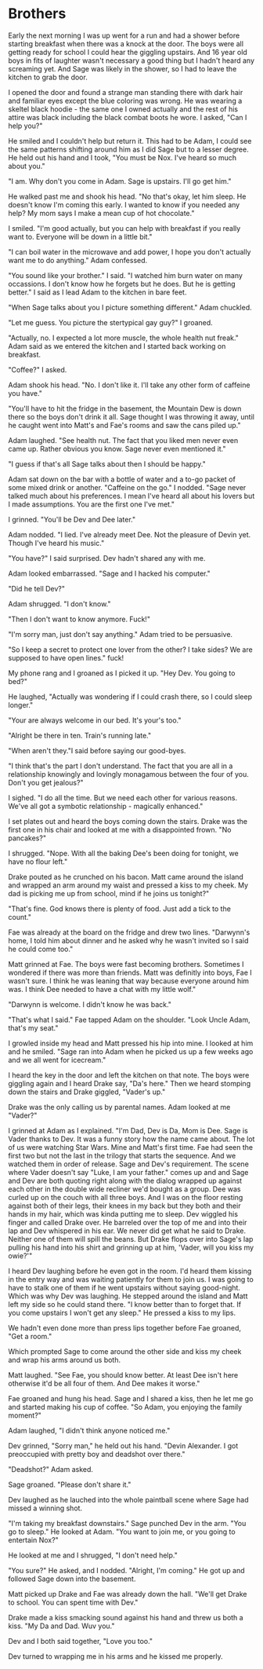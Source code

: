 # Brothers

Early the next morning I was up went for a run and had a shower before starting breakfast when there was a knock at the door.  The boys were all getting ready for school I could hear the giggling upstairs.  And 16 year old boys in fits of laughter wasn't necessary a good thing but I hadn't heard any screaming yet.  And Sage was likely in the shower, so I had to leave the kitchen to grab the door.

I opened the door and found a strange man standing there with dark hair and familiar eyes except the blue coloring was wrong.  He was wearing a skeltel black hoodie - the same one I owned actually and the rest of his attire was black including the black combat boots he wore.  I asked, "Can I help you?"

He smiled and I couldn't help but return it.  This had to be Adam, I could see the same patterns shifting around him as I did Sage but to a lesser degree.  He held out his hand and I took, "You must be Nox.  I've heard so much about you."

"I am.  Why don't you come in Adam.  Sage is upstairs.  I'll go get him."

He walked past me and shook his head.  "No that's okay, let him sleep.  He doesn't know I'm coming this early.  I wanted to know if you needed any help?  My mom says I make a mean cup of hot chocolate."

I smiled.  "I'm good actually, but you can help with breakfast if you really want to.  Everyone will be down in a little bit."

"I can boil water in the microwave and add power, I hope you don't actually want me to do anything."  Adam confessed.

"You sound like your brother." I said.  "I watched him burn water on many occassions.  I don't know how he forgets but he does.  But he is getting better."  I said as I lead Adam to the kitchen in bare feet.

"When Sage talks about you I picture something different."  Adam chuckled.

"Let me guess.  You picture the stertypical gay guy?"  I groaned.

"Actually, no.  I expected a lot more muscle, the whole health nut freak."  Adam said as we entered the kitchen and I started back working on breakfast.

"Coffee?" I asked.

Adam shook his head.  "No.  I don't like it.  I'll take any other form of caffeine you have."

"You'll have to hit the fridge in the basement, the Mountain Dew is down there so the boys don't drink it all.  Sage thought I was throwing it away, until he caught went into Matt's and Fae's rooms and saw the cans piled up."

Adam laughed.  "See health nut.  The fact that you liked men never even came up.  Rather obvious you know.  Sage never even mentioned it."

"I guess if that's all Sage talks about then I should be happy."

Adam sat down on the bar with a bottle of water and a to-go packet of some mixed drink or another.  "Caffeine on the go."  I nodded.  "Sage never talked much about his preferences.  I mean I've heard all about his lovers but I made assumptions.  You are the first one I've met."

I grinned.  "You'll be Dev and Dee later."

Adam nodded.  "I lied.  I've already meet Dee.  Not the pleasure of Devin yet.  Though I've heard his music."

"You have?"  I said surprised.  Dev hadn't shared any with me.

Adam looked embarrassed.  "Sage and I hacked his computer."

"Did he tell Dev?"

Adam shrugged.  "I don't know."

"Then I don't want to know anymore.  Fuck!"

"I'm sorry man, just don't say anything."  Adam tried to be persuasive.

"So I keep a secret to protect one lover from the other?  I take sides?  We are supposed to have open lines."  fuck!

My phone rang and I groaned as I picked it up.  "Hey Dev.  You going to bed?"

He laughed, "Actually was wondering if I could crash there, so I could sleep longer."

"Your are always welcome in our bed.  It's your's too."

"Alright be there in ten.  Train's running late."

"When aren't they."I said before saying our good-byes.

"I think that's the part I don't understand.  The fact that you are all in a relationship knowingly and lovingly monagamous between the four of you.  Don't you get jealous?"

I sighed.  "I do all the time.  But we need each other for various reasons.  We've all got a symbotic relationship - magically enhanced."

I set plates out and heard the boys coming down the stairs.  Drake was the first one in his chair and looked at me with a disappointed frown.  "No pancakes?"

I shrugged.  "Nope.  With all the baking Dee's been doing for tonight, we have no flour left."

Drake pouted as he crunched on his bacon.  Matt came around the island and wrapped an arm around my waist and pressed a kiss to my cheek.  My dad is picking me up from school, mind if he joins us tonight?"

"That's fine.  God knows there is plenty of food.  Just add a tick to the count."

Fae was already at the board on the fridge and drew two lines.  "Darwynn's home, I told him about dinner and he asked why he wasn't invited so I said he could come too."

Matt grinned at Fae.  The boys were fast becoming brothers.  Sometimes I wondered if there was more than friends.  Matt was definitly into boys, Fae I wasn't sure.  I think he was leaning that way because everyone around him was.  I think Dee needed to have a chat with my little wolf."

"Darwynn is welcome.  I didn't know he was back."

"That's what I said."  Fae tapped Adam on the shoulder.  "Look Uncle Adam, that's my seat."

I growled inside my head and Matt pressed his hip into mine.  I looked at him and he smiled.  "Sage ran into Adam when he picked us up a few weeks ago and we all went for icecream."

I heard the key in the door and left the kitchen on that note.  The boys were giggling again and I heard Drake say, "Da's here."  Then we heard stomping down the stairs and Drake giggled, "Vader's up."

Drake was the only calling us by parental names. Adam looked at me "Vader?"

I grinned at Adam as I explained.  "I'm Dad, Dev is Da, Mom is Dee.  Sage is Vader thanks to Dev.  It was a funny story how the name came about.  The lot of us were watching Star Wars.  Mine and Matt's first time.  Fae had seen the first two but not the last in the trilogy that starts the sequence.  And we watched them in order of release.  Sage and Dev's requirement.  The scene where Vader doesn't say "Luke, I am your father." comes up and and Sage and Dev are both quoting right along with the dialog wrapped up against each other in the double wide recliner we'd bought as a group.  Dee was curled up on the couch with all three boys.  And I was on the floor resting against both of their legs, their knees in my back but they both and their hands in my hair, which was kinda putting me to sleep.  Dev wiggled his finger and called Drake over.  He barreled over the top of me and into their lap and Dev whispered in his ear.  We never did get what he said to Drake.  Neither one of them will spill the beans.  But Drake flops over into Sage's lap pulling his hand into his shirt and grinning up at him, 'Vader, will you kiss my owie?'"

I heard Dev laughing before he even got in the room.  I'd heard them kissing in the entry way and was waiting patiently for them to join us.  I was going to have to stalk one of them if he went upstairs without saying good-night.  Which was why Dev was laughing.  He stepped around the island and Matt left my side so he could stand there.  "I know better than to forget that.  If you come upstairs I won't get any sleep."  He pressed a kiss to my lips.

We hadn't even done more than press lips together before Fae groaned, "Get a room."

Which prompted Sage to come around the other side and kiss my cheek and wrap his arms around us both.

Matt laughed.  "See Fae, you should know better.  At least Dee isn't here otherwise it'd be all four of them.  And Dee makes it worse."

Fae groaned and hung his head. Sage and I shared a kiss, then he let me go and started making his cup of coffee.  "So Adam, you enjoying the family moment?"

Adam laughed, "I didn't think anyone noticed me."

Dev grinned, "Sorry man,"  he held out his hand.  "Devin Alexander.  I got preoccupied with pretty boy and deadshot over there."

"Deadshot?"  Adam asked.

Sage groaned.  "Please don't share it."

Dev laughed as he lauched into the whole paintball scene where Sage had missed a winning shot.

"I'm taking my breakfast downstairs."  Sage punched Dev in the arm.  "You go to sleep."  He looked at Adam.  "You want to join me, or you going to entertain Nox?"

He looked at me and I shrugged, "I don't need help."

"You sure?"  He asked, and I nodded.  "Alright, I'm coming."  He got up and followed Sage down into the basement.

Matt picked up Drake and Fae was already down the hall.  "We'll get Drake to school.  You can spent time with Dev."

Drake made a kiss smacking sound against his hand and threw us both a kiss.  "My Da and Dad.  Wuv you."

Dev and I both said together, "Love you too."

Dev turned to wrapping me in his arms and he kissed me properly.